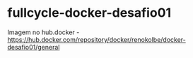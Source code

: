 # fullcycle-docker-desafio01
Imagem no hub.docker - https://hub.docker.com/repository/docker/renokolbe/docker-desafio01/general
